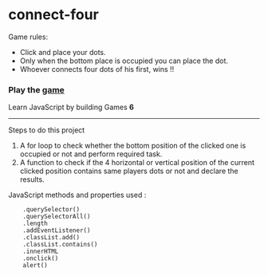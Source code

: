 # connect-four

Game rules:
- Click and place your dots.
- Only when the bottom place is occupied you can place the dot.
- Whoever connects four dots of his first, wins !!


### Play the [game](https://kiran0r0patil.github.io/connect-four/)

Learn JavaScript by building Games **6**

---

Steps to do this project

1. A for loop to check whether the bottom position of the clicked one is occupied or not and perform required task.
2. A function to check if the 4 horizontal or vertical position of the current clicked position contains same players dots or not and declare the results.

JavaScript methods and properties used :

```
    .querySelector()
    .querySelectorAll()
    .length
    .addEventListener()
    .classList.add()
    .classList.contains()
    .innerHTML
    .onclick()
    alert()
```